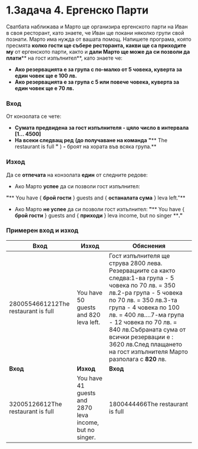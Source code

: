﻿

# 1.Задача 4. Ергенско Парти

Сватбата наближава и Марто ще организира ергенското парти на Иван в своя ресторант, като знаете, че Иван ще покани няколко групи свой познати. Марто има нужда от вашата помощ. Напишете програма, която пресмята **колко гости ще събере ресторанта, какви ще са приходите му** от ергенското парти, както и **дали Марто ще може да си позволи да плати**** на гост изпълнител**, като знаете че:

- **Ако резервацията е за група с по-малко от 5 човека, куверта за един човек ще е 100 лв.**
- **Ако резервацията е за група с 5 или повече човека, куверта за един човек ще е 70 лв.**

### Вход

От конзолата се чете:

- **Сумата предвидена за гост изпълнителя - цяло число в интервала** **[1… 4500]**
- **На всеки следващ ред** **(до получаване на команда**  **&quot;**** The restaurant is full ****&quot;**** ) ****-**** броят на хората във всяка група.**

### Изход

Да се **отпечата** на конзолата **един** от следните редове:

- Ако Марто **успее** да си позволи гост изпълнител:

**&quot;**** You have { ****брой гости**** } guests and { ****останалата сума**** } leva left.&quot;**

- Ако Марто **не успее** да си позволи гост изпълнител:
**&quot;**** You have { ****брой гости**** } guests and { ****приходи**** } leva income, but no singer ****.&quot;**

### Примерен вход и изход

| **Вход** | **Изход** | **Обяснения** |
| --- | --- | --- |
| 2800554661212The restaurant is full | You have 50 guests and 820 leva left. | Гост изпълнителя ще струва 2800 лева. Резервациите са както следва:1-ва група - 5 човека по 70 лв. = 350 лв.2-ра група  - 5 човека по 70 лв. = 350 лв.3-та група - 4 човека по 100 лв. = 400 лв.…7-ма група - 12 човека по 70 лв. = 840 лв.Събраната сума от всички резервации е : 3620 лв.След плащането на гост изпълнителя Марто разполага с **820** лв. |
| **Вход** | **Изход** | **Вход** | **Изход** |
| 32005126612The restaurant is full | You have 41 guests and 2870 leva income, but no singer. | 1800444466The restaurant is full | You have 28 guests and 640 leva left. |